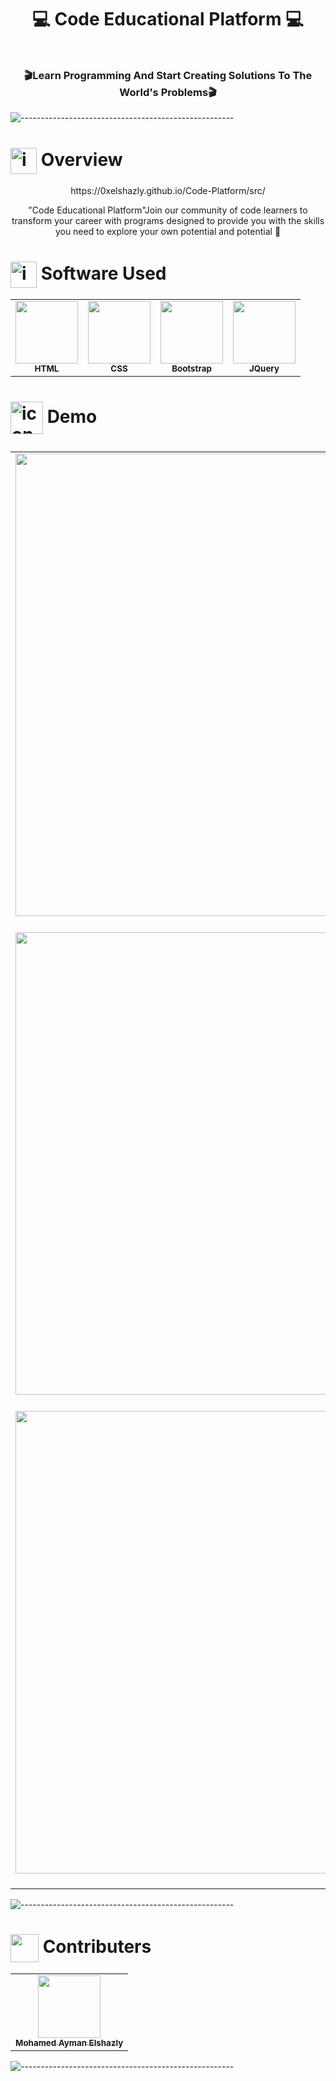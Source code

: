 <H1 align="center">

 💻 Code Educational Platform 💻
 
 </H1>
 
<div align="center">
  <img src="![hero_image](https://user-images.githubusercontent.com/77213993/171316705-4181fee5-edfc-4311-bc54-42975c1e095a.png)" alt=""/>
 </div>
 
 <h3 align="center">🎬Learn Programming And Start Creating Solutions To The World's Problems🎬</h4>

![-----------------------------------------------------](https://i.ibb.co/KxX1cjt/upload-91aec5929c0f853dad72f5540ddb409e-1.png)

<!-- ===================================================== -->


<H1>
<img src="https://github.com/seanprashad/slackmoji/blob/master/emoji/llamas/llama-sunglasses-gif.gif" alt="icons8-pacman-48" border="0" width=42px align="center"/> Overview
 </H1>
 <p align='center'>https://0xelshazly.github.io/Code-Platform/src/</p>
 <p align="center">
  "Code Educational Platform"Join our community of code learners to transform your career with programs designed to provide you with the skills you need to explore your own potential and potential 💛
 </p>
 
 <H1>
<!--================================    -->
  <img src="https://raw.githubusercontent.com/seanprashad/slackmoji/master/emoji/blob/blob-bongo-gif.gif" alt="icons8-pacman-48" border="0" width=42px align="center"/> Software Used
 </H1>
<table align="center">
  <tr>
    <td align="center"><img src="https://img.icons8.com/color/144/000000/html-5--v1.png" width="100px;" alt="" /><br /><sub><b>HTML</b></sub><br />
    </td><td align="center"><img src="https://img.icons8.com/color/144/000000/css3.png" width="100px;" alt=""/><br /><sub><b>CSS</b></sub><br />
    </td><td align="center"><img src="https://www.svgrepo.com/show/353498/bootstrap.svg" width="100px;" alt=""/><br /><sub>
   <b>Bootstrap</b></sub><br />
    </td> <td align="center"><img src="https://www.svgrepo.com/show/353940/jquery.svg" width="100px;" alt=""/><br /><sub><b>JQuery</b></sub><br />
    </td>
    </tr>
  </table>
  
  <H1>

<!--================================    -->
  
  <img src="https://raw.githubusercontent.com/seanprashad/slackmoji/master/emoji/parrots/party-doge.gif" alt="icons8-pacman-48" border="0" width=52px align="center"/> Demo
 </H1>
 
 <table align="center">
  <tr>
    <td align="center"><img src="https://user-images.githubusercontent.com/77213993/171318896-55a807a4-bb57-4ecf-a39b-6b63cb5233ed.gif"  width="740px;" align="center" alt=""/><br /><br />
    </td>
    </tr>
<tr>
  <tr>
    <td align="center"><img src="https://user-images.githubusercontent.com/77213993/171319162-84969be0-ea69-4f03-a748-1df4fecf352e.gif"  width="740px;" align="center" alt=""/><br /><br />
    </td>
    </tr>
<tr>
    <td align="center"><img src="https://user-images.githubusercontent.com/77213993/171319285-8c01da5c-0008-4721-b5bf-dda23b4ca461.gif" align="center"  width="740px;" alt=""/><br /><br />
    </td>
 </tr>

  </table>
  
  
![-----------------------------------------------------](https://i.ibb.co/KxX1cjt/upload-91aec5929c0f853dad72f5540ddb409e-1.png)

<!-- =================== -->
 <h1> <img src="https://raw.githubusercontent.com/seanprashad/slackmoji/master/emoji/blob/blob-high-five.png" width=45px  alt="" align="center"/> Contributers  
 </h1>
<div align="center">
<table>
  <tr>
    <td align="center"><a href="https://github.com/MohamedAymanSaid"><img src="https://user-images.githubusercontent.com/77213993/171317758-eede07ce-10a9-4bd9-af00-6c6503117748.jpg" width="100px;" alt=""/><br /><sub><b>Mohamed Ayman Elshazly</b></sub></a><br />
    </td>
    </tr>
  </table>
</div>

![-----------------------------------------------------](https://i.ibb.co/KxX1cjt/upload-91aec5929c0f853dad72f5540ddb409e-1.png)








